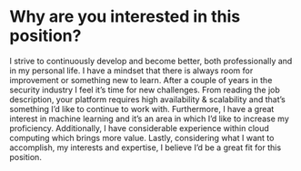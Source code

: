 # Why are you interested in this position?

I strive to continuously develop and become better, both professionally and
in my personal life. I have a mindset that there is always room for
improvement or something new to learn. After a couple of years in the
security industry I feel it’s time for new challenges. From reading the job
description, your platform requires high availability & scalability and
that’s something I’d like to continue to work with. Furthermore, I have a
great interest in machine learning and it’s an area in which I’d like to
increase my proficiency. Additionally, I have considerable experience within
cloud computing which brings more value. Lastly, considering what I want to
accomplish, my interests and expertise, I believe I’d be a great fit for this
position.
